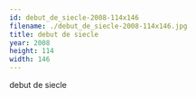 ```yaml
---
id: debut_de_siecle-2008-114x146
filename: ./debut_de_siecle-2008-114x146.jpg
title: debut de siecle
year: 2008
height: 114
width: 146
---
```


debut de siecle
